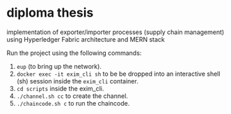 # diploma thesis 

implementation of exporter/importer processes (supply chain management) using Hyperledger Fabric architecture and MERN stack

Run the project using the following commands:
1. `eup` (to bring up the network). 
2. `docker exec -it exim_cli sh` to be be dropped into an interactive shell (sh) session inside the `exim_cli` container.
3. `cd scripts` inside the exim_cli.
4. `./channel.sh cc` to create the channel.
5. `./chaincode.sh c` to run the chaincode.
